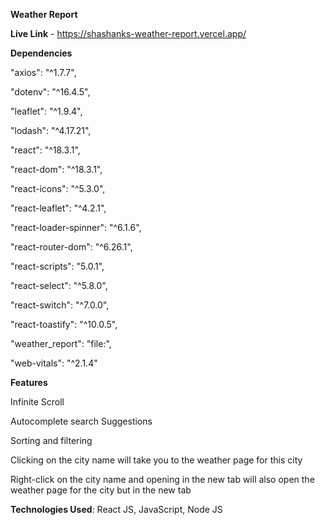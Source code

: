 
**Weather Report** 

**Live Link** - https://shashanks-weather-report.vercel.app/

**Dependencies**

"axios": "^1.7.7",

"dotenv": "^16.4.5",

"leaflet": "^1.9.4",

"lodash": "^4.17.21",

"react": "^18.3.1",

"react-dom": "^18.3.1",

"react-icons": "^5.3.0",

"react-leaflet": "^4.2.1",
 
"react-loader-spinner": "^6.1.6",

"react-router-dom": "^6.26.1",

"react-scripts": "5.0.1",

"react-select": "^5.8.0",

"react-switch": "^7.0.0",

"react-toastify": "^10.0.5",

"weather_report": "file:",

"web-vitals": "^2.1.4"



**Features**

Infinite Scroll

Autocomplete search Suggestions

Sorting and filtering

Clicking on the city name will  take you to the weather page for this city

Right-click on the city name and opening in the new tab will also open the weather page for the city but in the new tab



**Technologies Used**:
React JS, JavaScript, Node JS
